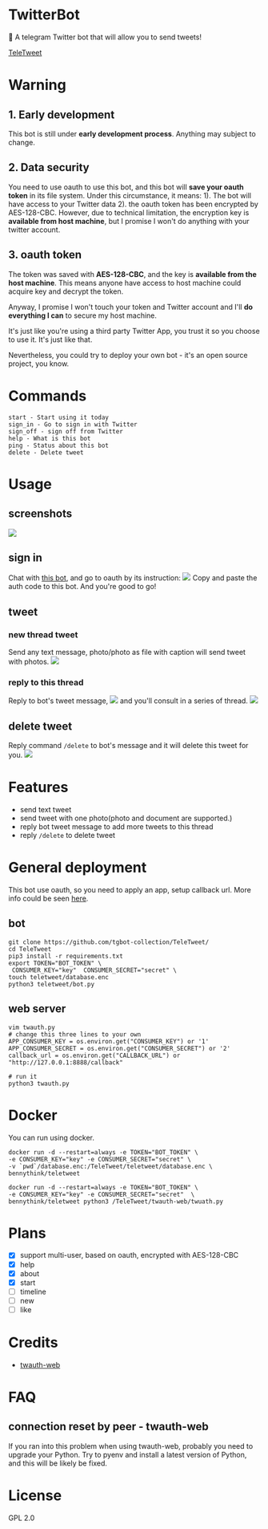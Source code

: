 # TwitterBot
🦉 A telegram Twitter bot that will allow you to send tweets!

[TeleTweet](https://t.me/tele_tweetbot)

# Warning
## 1. Early development 
This bot is still under **early development process**. Anything may subject to change.
## 2. Data security
You need to use oauth to use this bot, and this bot will **save your oauth token** in its file system.
Under this circumstance, it means: 1). The bot will have access to your Twitter data 
2). the oauth token has been encrypted by AES-128-CBC. 
However, due to technical limitation, the encryption key is **available from host machine**, 
but I promise I won't do anything with your twitter account.
## 3. oauth token
The token was saved with **AES-128-CBC**, and the key is **available from the host machine**.
This means anyone have access to host machine could acquire key and decrypt the token.

Anyway, I promise I won't touch your token and Twitter account 
and I'll **do everything I can** to secure my host machine.

It's just like you're using a third party Twitter App, you trust it so you choose to use it. It's just like that.

Nevertheless, you could try to deploy your own bot - it's an open source project, you know.

# Commands
```
start - Start using it today
sign_in - Go to sign in with Twitter
sign_off - sign off from Twitter
help - What is this bot
ping - Status about this bot
delete - Delete tweet
```

# Usage
## screenshots
![](assets/tweet.png)
## sign in
Chat with [this bot](https://t.me/tele_tweetbot), and go to oauth by its instruction:
![](assets/intro.png)
Copy and paste the auth code to this bot. And you're good to go!
## tweet
### new thread tweet
Send any text message, photo/photo as file with caption will send tweet with photos.
![](assets/tweet_web.png)
### reply to this thread
Reply to bot's tweet message,
![](assets/thread-bot.png)
and you'll consult in a series of thread.
![](assets/thread-web.png)
## delete tweet
Reply command `/delete` to bot's message and it will delete this tweet for you.
![](assets/delete.png)

# Features
* send text tweet
* send tweet with one photo(photo and document are supported.)
* reply bot tweet message to add more tweets to this thread
* reply `/delete` to delete tweet

# General deployment
This bot use oauth, so you need to apply an app, setup callback url.
More info could be seen [here](https://github.com/twitterdev/twauth-web).

## bot
```shell script
git clone https://github.com/tgbot-collection/TeleTweet/
cd TeleTweet
pip3 install -r requirements.txt
export TOKEN="BOT_TOKEN" \
 CONSUMER_KEY="key"  CONSUMER_SECRET="secret" \
touch teletweet/database.enc
python3 teletweet/bot.py
```
## web server
```shell script
vim twauth.py
# change this three lines to your own
APP_CONSUMER_KEY = os.environ.get("CONSUMER_KEY") or '1'
APP_CONSUMER_SECRET = os.environ.get("CONSUMER_SECRET") or '2'
callback_url = os.environ.get("CALLBACK_URL") or "http://127.0.0.1:8888/callback"

# run it
python3 twauth.py
```

# Docker
You can run using docker.
```shell script
docker run -d --restart=always -e TOKEN="BOT_TOKEN" \
-e CONSUMER_KEY="key" -e CONSUMER_SECRET="secret" \
-v `pwd`/database.enc:/TeleTweet/teletweet/database.enc \
bennythink/teletweet

docker run -d --restart=always -e TOKEN="BOT_TOKEN" \
-e CONSUMER_KEY="key" -e CONSUMER_SECRET="secret"  \
bennythink/teletweet python3 /TeleTweet/twauth-web/twuath.py
```

# Plans
- [x] support multi-user, based on oauth, encrypted with AES-128-CBC
- [x] help
- [x] about
- [x] start
- [ ] timeline
- [ ] new
- [ ] like

# Credits
* [twauth-web](https://github.com/twitterdev/twauth-web)


# FAQ
## connection reset by peer - twauth-web
If you ran into this problem when using twauth-web, probably you need to upgrade your Python.
Try to pyenv and install a latest version of Python, and this will be likely be fixed.

# License
GPL 2.0